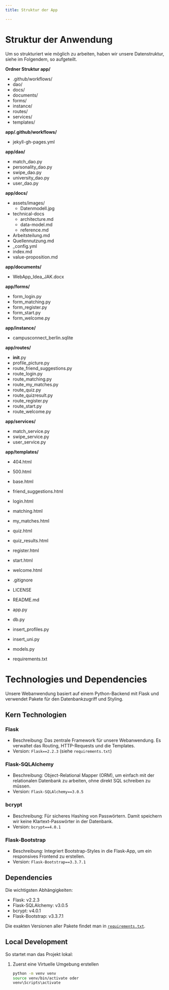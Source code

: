 ```yaml
---
title: Struktur der App

---
```


# Struktur der Anwendung
Um so strukturiert wie möglich zu arbeiten, haben wir unsere Datenstruktur, siehe im Folgendem, so aufgeteilt.

**Ordner Struktur app/**
- .github/workflows/
- dao/
- docs/
- documents/
- forms/
- instance/
- routes/
- services/
- templates/

**app/.github/workflows/**
- jekyll-gh-pages.yml

**app/dao/**
- match_dao.py
- personality_dao.py
- swipe_dao.py
- university_dao.py
- user_dao.py

**app/docs/**
- assets/images/
    - Datenmodell.jpg
- technical-docs
    - architecture.md
    - data-model.md
    - reference.md
- Arbeitsteilung.md
- Quellennutzung.md
- _config.yml
- index.md
- value-proposition.md

**app/documents/**
- WebApp_Idea_JAK.docx

**app/forms/**
- form_login.py
- form_matching.py
- form_register.py
- form_start.py
- form_welcome.py

**app/instance/**
- campusconnect_berlin.sqlite

**app/routes/**
- __init__.py
- profile_picture.py
- route_friend_suggestions.py
- route_login.py
- route_matching.py
- route_my_matches.py
- route_quiz.py
- route_quizresult.py
- route_register.py
- route_start.py
- route_welcome.py

**app/services/**
- match_service.py
- swipe_service.py
- user_service.py

**app/templates/**
- 404.html
- 500.html
- base.html
- friend_suggestions.html
- login.html
- matching.html
- my_matches.html
- quiz.html
- quiz_results.html
- register.html
- start.html
- welcome.html


- .gitignore
- LICENSE
- README.md
- app.py
- db.py
- insert_profiles.py
- insert_uni.py
- models.py
- requirements.txt


# Technologies und Dependencies

Unsere Webanwendung basiert auf einem Python-Backend mit Flask und verwendet Pakete für den Datenbankzugriff und Styling.


## Kern Technologien

### Flask
- Beschreibung: Das zentrale Framework für unsere Webanwendung. Es verwaltet das Routing, HTTP-Requests und die Templates.
- Version: `Flask==2.2.3` (siehe `requirements.txt`)


### Flask-SQLAlchemy
- Beschreibung: Object-Relational Mapper (ORM), um einfach mit der relationalen Datenbank zu arbeiten, ohne direkt SQL schreiben zu müssen.
- Version: `Flask-SQLAlchemy==3.0.5`

### bcrypt
- Beschreibung: Für sicheres Hashing von Passwörtern. Damit speichern wir keine Klartext-Passwörter in der Datenbank.
- Version: `bcrypt==4.0.1`

### Flask-Bootstrap
- Beschreibung: Integriert Bootstrap-Styles in die Flask-App, um ein responsives Frontend zu erstellen.
- Version: `Flask-Bootstrap==3.3.7.1`


## Dependencies
Die wichtigsten Abhängigkeiten:
- Flask: v2.2.3
- Flask-SQLAlchemy: v3.0.5
- bcrypt: v4.0.1
- Flask-Bootstrap: v3.3.7.1

Die exakten Versionen aller Pakete findet man in [`requirements.txt`](./requirements.txt).

## Local Development
So startet man das Projekt lokal:
1. Zuerst eine Virtuelle Umgebung erstellen 
   ```bash
   python -m venv venv
   source venv/bin/activate oder
   venv\Scripts\activate    
